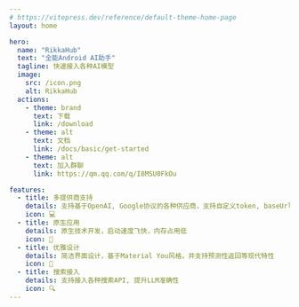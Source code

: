```yaml
---
# https://vitepress.dev/reference/default-theme-home-page
layout: home

hero:
  name: "RikkaHub"
  text: "全能Android AI助手"
  tagline: 快速接入各种AI模型
  image:
    src: /icon.png
    alt: RikkaHub
  actions:
    - theme: brand
      text: 下载
      link: /download
    - theme: alt
      text: 文档
      link: /docs/basic/get-started
    - theme: alt
      text: 加入群聊
      link: https://qm.qq.com/q/I8MSU0FkOu

features:
  - title: 多提供商支持
    details: 支持基于OpenAI, Google协议的各种供应商，支持自定义token, baseUrl
    icon: 💻
  - title: 原生应用
    details: 原生技术开发，启动速度飞快，内存占用低
    icon: 🚀
  - title: 优雅设计
    details: 简洁界面设计，基于Material You风格，并支持预测性返回等现代特性
    icon: 🎨
  - title: 搜索接入
    details: 支持接入各种搜索API, 提升LLM准确性
    icon: 🔍
---
```



<script setup lang="ts">
import AppCarousel from '/components/AppCarousel.vue'
</script>

<AppCarousel />
